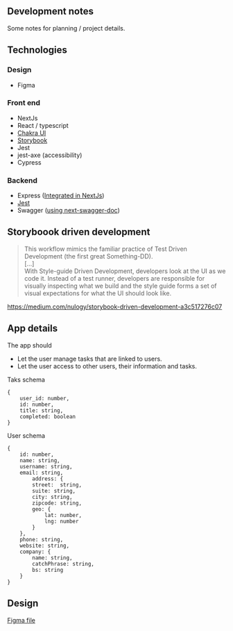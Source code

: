 ## Development notes
Some notes for planning / project details.

## Technologies

### Design
- Figma

### Front end
- NextJs
- React / typescript
- [Chakra UI](https://chakra-ui.com/)
- [Storybook](https://storybook.js.org/)
- Jest
- jest-axe (accessibility)
- Cypress

### Backend
- Express ([Integrated in NextJs](https://nextjs.org/docs/api-routes/introduction))
- [Jest](https://jestjs.io/)
- Swagger ([using next-swagger-doc](https://www.npmjs.com/package/next-swagger-doc))


## Storyboook driven development
> This workflow mimics the familiar practice of Test Driven Development (the first great Something-DD).
</br>[...]</br>
With Style-guide Driven Development, developers look at the UI as we code it. Instead of a test runner, developers are responsible for visually inspecting what we build and the style guide forms a set of visual expectations for what the UI should look like.

https://medium.com/nulogy/storybook-driven-development-a3c517276c07

## App details
The app should
- Let the user manage tasks that are linked to users.
- Let the user access to other users, their information and tasks.

Taks schema
```
{
    user_id: number,
    id: number,
    title: string,
    completed: boolean
}
```

User schema
```
{
    id: number,
    name: string,
    username: string,
    email: string,
        address: {
        street:  string,
        suite: string,
        city: string,
        zipcode: string,
        geo: {
            lat: number,
            lng: number
        }
    },
    phone: string,
    website: string,
    company: {
        name: string,
        catchPhrase: string,
        bs: string
    }
}
```

## Design
[Figma file](https://www.figma.com/file/VPbui8MdihVElzLgtPgZcY/experiment-app-tasks?node-id=0%3A1)